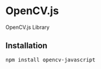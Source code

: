 # OpenCV.js

OpenCV.js Library

## Installation
<pre>npm install opencv-javascript</pre>

<pre>
<script src="https://unpkg.com/opencv-javascript">
</pre>
